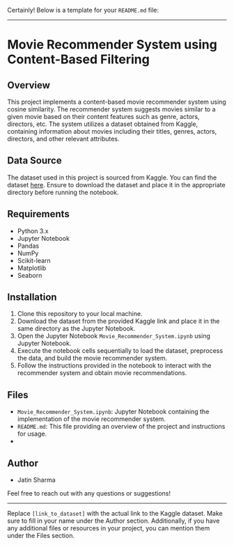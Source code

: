 Certainly! Below is a template for your `README.md` file:

---

# Movie Recommender System using Content-Based Filtering

## Overview
This project implements a content-based movie recommender system using cosine similarity. The recommender system suggests movies similar to a given movie based on their content features such as genre, actors, directors, etc. The system utilizes a dataset obtained from Kaggle, containing information about movies including their titles, genres, actors, directors, and other relevant attributes.

## Data Source
The dataset used in this project is sourced from Kaggle. You can find the dataset [here](https://www.kaggle.com/datasets/tmdb/tmdb-movie-metadata). Ensure to download the dataset and place it in the appropriate directory before running the notebook.

## Requirements
- Python 3.x
- Jupyter Notebook
- Pandas
- NumPy
- Scikit-learn
- Matplotlib
- Seaborn

## Installation
1. Clone this repository to your local machine.
2. Download the dataset from the provided Kaggle link and place it in the same directory as the Jupyter Notebook.
3. Open the Jupyter Notebook `Movie_Recommender_System.ipynb` using Jupyter Notebook.
4. Execute the notebook cells sequentially to load the dataset, preprocess the data, and build the movie recommender system.
5. Follow the instructions provided in the notebook to interact with the recommender system and obtain movie recommendations.

## Files
- `Movie_Recommender_System.ipynb`: Jupyter Notebook containing the implementation of the movie recommender system.
- `README.md`: This file providing an overview of the project and instructions for usage.
-  


## Author
- Jatin Sharma

Feel free to reach out with any questions or suggestions!

---

Replace `[link_to_dataset]` with the actual link to the Kaggle dataset. Make sure to fill in your name under the Author section. Additionally, if you have any additional files or resources in your project, you can mention them under the Files section.
